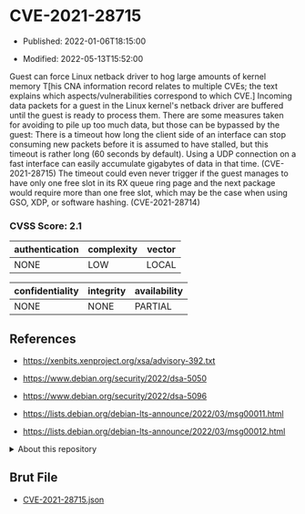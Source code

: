 # CVE-2021-28715

- Published: 2022-01-06T18:15:00

- Modified: 2022-05-13T15:52:00

Guest can force Linux netback driver to hog large amounts of kernel memory T[his CNA information record relates to multiple CVEs; the text explains which aspects/vulnerabilities correspond to which CVE.] Incoming data packets for a guest in the Linux kernel's netback driver are buffered until the guest is ready to process them. There are some measures taken for avoiding to pile up too much data, but those can be bypassed by the guest: There is a timeout how long the client side of an interface can stop consuming new packets before it is assumed to have stalled, but this timeout is rather long (60 seconds by default). Using a UDP connection on a fast interface can easily accumulate gigabytes of data in that time. (CVE-2021-28715) The timeout could even never trigger if the guest manages to have only one free slot in its RX queue ring page and the next package would require more than one free slot, which may be the case when using GSO, XDP, or software hashing. (CVE-2021-28714)

### CVSS Score: **2.1**

| authentication | complexity | vector |
| --- | --- | --- |
| NONE | LOW | LOCAL |

| confidentiality | integrity | availability |
| --- | --- | --- |
| NONE | NONE | PARTIAL |

## References

* https://xenbits.xenproject.org/xsa/advisory-392.txt

* https://www.debian.org/security/2022/dsa-5050

* https://www.debian.org/security/2022/dsa-5096

* https://lists.debian.org/debian-lts-announce/2022/03/msg00011.html

* https://lists.debian.org/debian-lts-announce/2022/03/msg00012.html

<details>
<summary>About this repository</summary> 

  This repository is part of the project [Live Hack CVE](https://github.com/Live-Hack-CVE). Main website can be found [www.live-hack.org](https://www.live-hack.org) 
  
  Made by [Sn0wAlice](https://github.com/Sn0wAlice) for the people that care about security and need to have a feed of the latest CVEs. Hope you enjoy it, don't forget to star the repo and follow me on [Twitter](https://twitter.com/Sn0wAlice) and [Github](https://github.com/Sn0wAlice). And that is my [personnal website](https://www.alice-snow.me/)

  - [Home Page](https://github.com/Live-Hack-CVE)
  - [Framework](https://github.com/Live-Hack-CVE/cve-framework)
  - [CVE database](https://github.com/Live-Hack-CVE/full_database)
  - [Changelog](https://github.com/Live-Hack-CVE/Changelog)
</details>

## Brut File

* [CVE-2021-28715.json](https://raw.githubusercontent.com/Live-Hack-CVE/full_database/main/cves/2021/CVE-2021-28715.json)

